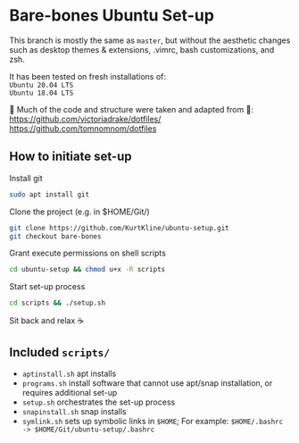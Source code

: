 # Bare-bones Ubuntu Set-up
This branch is mostly the same as `master`, but without the aesthetic changes such as desktop themes & extensions, .vimrc, bash customizations, and zsh.

It has been tested on fresh installations of:  
`Ubuntu 20.04 LTS`  
`Ubuntu 18.04 LTS`

🙌 Much of the code and structure were taken and adapted from 🙌:  
https://github.com/victoriadrake/dotfiles/  
https://github.com/tomnomnom/dotfiles

## How to initiate set-up
Install git  
```sh
sudo apt install git
```

Clone the project (e.g. in $HOME/Git/)
```sh
git clone https://github.com/KurtKline/ubuntu-setup.git
git checkout bare-bones 
```

Grant execute permissions on shell scripts  
```sh
cd ubuntu-setup && chmod u+x -R scripts
```

Start set-up process  
```sh
cd scripts && ./setup.sh
```

Sit back and relax ☕

## Included `scripts/`
- `aptinstall.sh` apt installs
- `programs.sh` install software that cannot use apt/snap installation, or requires additional set-up
- `setup.sh` orchestrates the set-up process
- `snapinstall.sh` snap installs
- `symlink.sh` sets up symbolic links in `$HOME`; For example: `$HOME/.bashrc -> $HOME/Git/ubuntu-setup/.bashrc`
